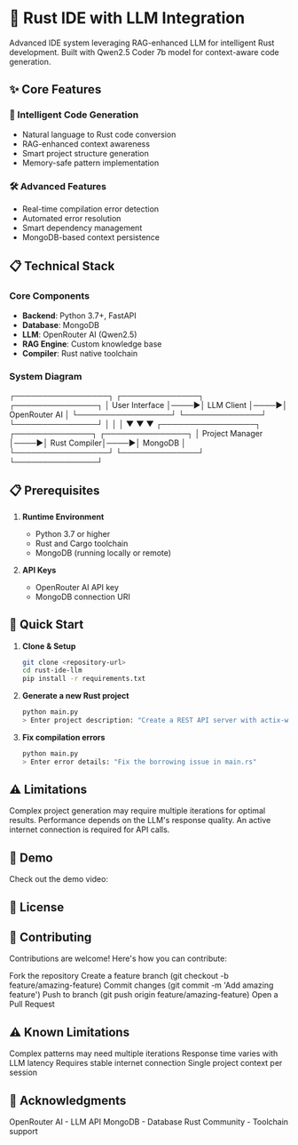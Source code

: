 # 🚀 Rust IDE with LLM Integration

Advanced IDE system leveraging RAG-enhanced LLM for intelligent Rust development. Built with Qwen2.5 Coder 7b model for context-aware code generation.

## ✨ Core Features

### 🧠 Intelligent Code Generation
- Natural language to Rust code conversion
- RAG-enhanced context awareness
- Smart project structure generation
- Memory-safe pattern implementation

### 🛠️ Advanced Features
- Real-time compilation error detection
- Automated error resolution
- Smart dependency management
- MongoDB-based context persistence

## 📋 Technical Stack

### Core Components
- **Backend**: Python 3.7+, FastAPI
- **Database**: MongoDB
- **LLM**: OpenRouter AI (Qwen2.5)
- **RAG Engine**: Custom knowledge base
- **Compiler**: Rust native toolchain

### System Diagram
┌─────────────────┐     ┌──────────────┐     ┌───────────────┐
│  User Interface │────▶│  LLM Client  │────▶│ OpenRouter AI │
└─────────────────┘     └──────────────┘     └───────────────┘
         │                      │                     │
         ▼                      ▼                     ▼
┌─────────────────┐     ┌──────────────┐     ┌───────────────┐
│ Project Manager │────▶│ Rust Compiler│────▶│   MongoDB    │
└─────────────────┘     └──────────────┘     └───────────────┘

## 📋 Prerequisites

1. **Runtime Environment**
   - Python 3.7 or higher
   - Rust and Cargo toolchain
   - MongoDB (running locally or remote)

2. **API Keys**
   - OpenRouter AI API key
   - MongoDB connection URI

## 🚀 Quick Start

1. **Clone & Setup**
   ```bash
   git clone <repository-url>
   cd rust-ide-llm
   pip install -r requirements.txt
   ```

2. **Generate a new Rust project**
   ```bash
   python main.py
   > Enter project description: "Create a REST API server with actix-web"
   ```

3. **Fix compilation errors**
   ```bash
   python main.py
   > Enter error details: "Fix the borrowing issue in main.rs"
   ```

## ⚠️ Limitations
Complex project generation may require multiple iterations for optimal results.
Performance depends on the LLM's response quality.
An active internet connection is required for API calls.
## 🎥 Demo
Check out the demo video: 

## 📜 License

## 🤝 Contributing
Contributions are welcome! Here's how you can contribute:

Fork the repository
Create a feature branch (git checkout -b feature/amazing-feature)
Commit changes (git commit -m 'Add amazing feature')
Push to branch (git push origin feature/amazing-feature)
Open a Pull Request

## ⚠️ Known Limitations
Complex patterns may need multiple iterations
Response time varies with LLM latency
Requires stable internet connection
Single project context per session

## 🙏 Acknowledgments
OpenRouter AI - LLM API
MongoDB - Database
Rust Community - Toolchain support